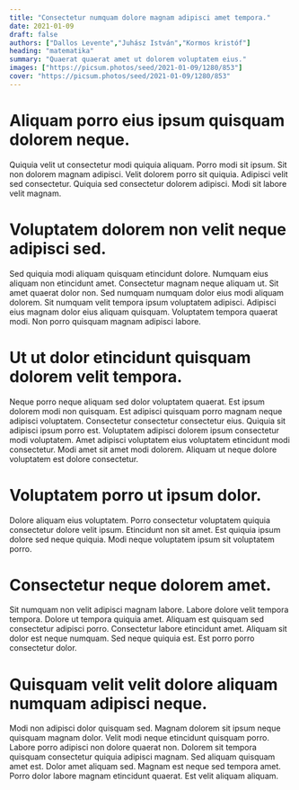 ```yaml
---
title: "Consectetur numquam dolore magnam adipisci amet tempora."
date: 2021-01-09
draft: false 
authors: ["Dallos Levente","Juhász István","Kormos kristóf"]
heading: "matematika"
summary: "Quaerat quaerat amet ut dolorem voluptatem eius."
images: ["https://picsum.photos/seed/2021-01-09/1280/853"]
cover: "https://picsum.photos/seed/2021-01-09/1280/853"
---
```

# Aliquam porro eius ipsum quisquam dolorem neque.        
Quiquia velit ut consectetur modi quiquia aliquam. Porro modi sit ipsum. Sit non dolorem magnam adipisci. Velit dolorem porro sit quiquia. Adipisci velit sed consectetur. Quiquia sed consectetur dolorem adipisci. Modi sit labore velit magnam.

# Voluptatem dolorem non velit neque adipisci sed.        
Sed quiquia modi aliquam quisquam etincidunt dolore. Numquam eius aliquam non etincidunt amet. Consectetur magnam neque aliquam ut. Sit amet quaerat dolor non. Sed numquam numquam dolor eius modi aliquam dolorem. Sit numquam velit tempora ipsum voluptatem adipisci. Adipisci eius magnam dolor eius aliquam quisquam. Voluptatem tempora quaerat modi. Non porro quisquam magnam adipisci labore.

# Ut ut dolor etincidunt quisquam dolorem velit tempora.        
Neque porro neque aliquam sed dolor voluptatem quaerat. Est ipsum dolorem modi non quisquam. Est adipisci quisquam porro magnam neque adipisci voluptatem. Consectetur consectetur consectetur eius. Quiquia sit adipisci ipsum porro est. Voluptatem adipisci dolorem ipsum consectetur modi voluptatem. Amet adipisci voluptatem eius voluptatem etincidunt modi consectetur. Modi amet sit amet modi dolorem. Aliquam ut neque dolore voluptatem est dolore consectetur.

# Voluptatem porro ut ipsum dolor.        
Dolore aliquam eius voluptatem. Porro consectetur voluptatem quiquia consectetur dolore velit ipsum. Etincidunt non sit amet. Est quiquia ipsum dolore sed neque quiquia. Modi neque voluptatem ipsum sit voluptatem porro.

# Consectetur neque dolorem amet.        
Sit numquam non velit adipisci magnam labore. Labore dolore velit tempora tempora. Dolore ut tempora quiquia amet. Aliquam est quisquam sed consectetur adipisci porro. Consectetur labore etincidunt amet. Aliquam sit dolor est neque numquam. Sed neque quiquia est. Est porro porro consectetur dolor.

# Quisquam velit velit dolore aliquam numquam adipisci neque.        
Modi non adipisci dolor quisquam sed. Magnam dolorem sit ipsum neque quisquam magnam dolor. Velit modi neque etincidunt quisquam porro. Labore porro adipisci non dolore quaerat non. Dolorem sit tempora quisquam consectetur quiquia adipisci magnam. Sed aliquam quisquam amet est. Dolor amet aliquam sed. Magnam est neque sed tempora amet. Porro dolor labore magnam etincidunt quaerat. Est velit aliquam aliquam.


